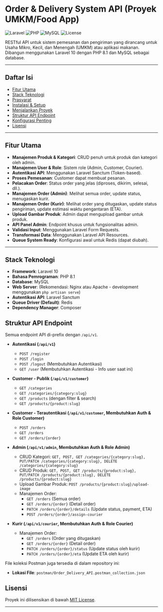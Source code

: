 # Order & Delivery System API (Proyek UMKM/Food App)

![Laravel](https://img.shields.io/badge/Laravel-10-FF2D20?style=for-the-badge&logo=laravel) ![PHP](https://img.shields.io/badge/PHP-8.1-777BB4?style=for-the-badge&logo=php) ![MySQL](https://img.shields.io/badge/MySQL-blue?style=for-the-badge&logo=mysql) ![License](https://img.shields.io/badge/License-MIT-yellow.svg?style=for-the-badge)

RESTful API untuk sistem pemesanan dan pengiriman yang dirancang untuk Usaha Mikro, Kecil, dan Menengah (UMKM) atau aplikasi makanan. Dibangun menggunakan Laravel 10 dengan PHP 8.1 dan MySQL sebagai database.

---

## Daftar Isi

- [Fitur Utama](#fitur-utama)
- [Stack Teknologi](#stack-teknologi)
- [Prasyarat](#prasyarat)
- [Instalasi & Setup](#instalasi--setup)
- [Menjalankan Proyek](#menjalankan-proyek)
- [Struktur API Endpoint](#struktur-api-endpoint)
- [Konfigurasi Penting](#konfigurasi-penting)
- [Lisensi](#lisensi)

---

## Fitur Utama

-   **Manajemen Produk & Kategori**: CRUD penuh untuk produk dan kategori oleh admin.
-   **Manajemen User & Role**: Sistem role (Admin, Customer, Courier).
-   **Autentikasi API**: Menggunakan Laravel Sanctum (Token-based).
-   **Proses Pemesanan**: Customer dapat membuat pesanan.
-   **Pelacakan Order**: Status order yang jelas (diproses, dikirim, selesai, dll.).
-   **Manajemen Order (Admin)**: Melihat semua order, update status, menugaskan kurir.
-   **Manajemen Order (Kurir)**: Melihat order yang ditugaskan, update status pengiriman, update estimasi waktu pengantaran (ETA).
-   **Upload Gambar Produk**: Admin dapat mengupload gambar untuk produk.
-   **API Panel Admin**: Endpoint khusus untuk fungsionalitas admin.
-   **Validasi Input**: Menggunakan Laravel Form Requests.
-   **Transformasi Data**: Menggunakan Laravel API Resources.
-   **Queue System Ready**: Konfigurasi awal untuk Redis (dapat diubah).

---

## Stack Teknologi

-   **Framework**: Laravel 10
-   **Bahasa Pemrograman**: PHP 8.1
-   **Database**: MySQL
-   **Web Server**: (Rekomendasi: Nginx atau Apache - development menggunakan `php artisan serve`)
-   **Autentikasi API**: Laravel Sanctum
-   **Queue Driver (Default)**: Redis 
-   **Dependency Manager**: Composer

## Struktur API Endpoint 

Semua endpoint API di-prefix dengan `/api/v1`.

-   **Autentikasi (`/api/v1`)**
    -   `POST /register`
    -   `POST /login`
    -   `POST /logout` (Membutuhkan Autentikasi)
    -   `GET /user` (Membutuhkan Autentikasi - Info user saat ini)

-   **Customer - Publik (`/api/v1/customer`)**
    -   `GET /categories`
    -   `GET /categories/{category:slug}`
    -   `GET /products` (dengan filter & search)
    -   `GET /products/{product:slug}`

-   **Customer - Terautentikasi (`/api/v1/customer`, Membutuhkan Auth & Role Customer)**
    -   `POST /orders`
    -   `GET /orders`
    -   `GET /orders/{order}`

-   **Admin (`/api/v1/admin`, Membutuhkan Auth & Role Admin)**
    -   CRUD Kategori: `GET, POST, GET /categories/{category:slug}, PUT/PATCH /categories/{category:slug}, DELETE /categories/{category:slug}`
    -   CRUD Produk: `GET, POST, GET /products/{product:slug}, PUT/PATCH /products/{product:slug}, DELETE /products/{product:slug}`
    -   Upload Gambar Produk: `POST /products/{product:slug}/upload-image`
    -   Manajemen Order:
        -   `GET /orders` (Semua order)
        -   `GET /orders/{order}` (Detail order)
        -   `PATCH /orders/{order}/details` (Update status, payment, ETA)
        -   `POST /orders/{order}/assign-courier`

-   **Kurir (`/api/v1/courier`, Membutuhkan Auth & Role Courier)**
    -   Manajemen Order:
        -   `GET /orders` (Order yang ditugaskan)
        -   `GET /orders/{order}` (Detail order)
        -   `PATCH /orders/{order}/status` (Update status oleh kurir)
        -   `PATCH /orders/{order}/eta` (Update ETA oleh kurir)

File koleksi Postman juga tersedia di dalam repository ini:
-   **Lokasi File**: `postman/Order_Delivery_API.postman_collection.json` 

## Lisensi

Proyek ini dilisensikan di bawah [MIT License](LICENSE.md).

---

